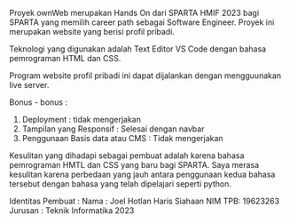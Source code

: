 Proyek ownWeb merupakan Hands On dari SPARTA HMIF 2023 bagi SPARTA yang memilih career path sebagai Software Engineer. Proyek ini merupakan website yang berisi profil pribadi.

Teknologi yang digunakan adalah Text Editor VS Code dengan bahasa pemrograman HTML dan CSS.

Program website profil pribadi ini dapat dijalankan dengan mengguunakan live server.

Bonus - bonus :
1. Deployment : tidak mengerjakan
2. Tampilan yang Responsif : Selesai dengan navbar
3. Penggunaan Basis data atau CMS : Tidak mengerjakan

Kesulitan yang dihadapi sebagai pembuat adalah karena bahasa pemrograman HMTL dan CSS yang baru bagi SPARTA. Saya merasa kesulitan karena perbedaan yang jauh antara penggunaan kedua bahasa tersebut dengan bahasa yang telah dipelajari seperti python. 

Identitas Pembuat :
Nama : Joel Hotlan Haris Siahaan
NIM TPB: 19623263
Jurusan : Teknik Informatika 2023
